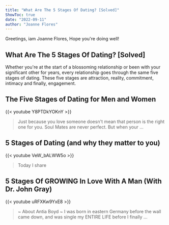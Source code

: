 ```yaml
---
title: "What Are The 5 Stages Of Dating? [Solved]"
ShowToc: true 
date: "2022-09-11"
author: "Joanne Flores" 
---
```


Greetings, iam Joanne Flores, Hope you're doing well!
## What Are The 5 Stages Of Dating? [Solved]
 Whether you're at the start of a blossoming relationship or been with your significant other for years, every relationship goes through the same five stages of dating. These five stages are attraction, reality, commitment, intimacy and finally, engagement.

## The Five Stages of Dating for Men and Women
{{< youtube Y8PTDkYOKnY >}}
>Just because you love someone doesn't mean that person is the right one for you. Soul Mates are never perfect. But when your ...

## 5 Stages of Dating (and why they matter to you)
{{< youtube VeW_bALWW5o >}}
>Today I share 

## 5 Stages Of GROWING In Love With A Man (With Dr. John Gray)
{{< youtube uRFXKw9YxE8 >}}
>~ About Antia Boyd ~ I was born in eastern Germany before the wall came down, and was single my ENTIRE LIFE before I finally ...

